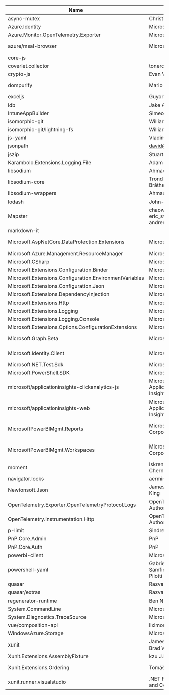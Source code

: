 Name | Author | Link | License |
--- | --- | --- | ---
async-mutex | Christian Speckner | https://github.com/DirtyHairy/async-mutex | [MIT](https://github.com/DirtyHairy/async-mutex/blob/master/LICENSE)
Azure.Identity | Microsoft | https://github.com/Azure/azure-sdk-for-net | [MIT](https://licenses.nuget.org/MIT)
Azure.Monitor.OpenTelemetry.Exporter | Microsoft | https://github.com/Azure/azure-sdk-for-net | [MIT](https://licenses.nuget.org/MIT)
azure/msal-browser | Microsoft | https://github.com/AzureAD/microsoft-authentication-library-for-js | [MIT](https://github.com/AzureAD/microsoft-authentication-library-for-js/blob/master/LICENSE)
core-js |  | https://github.com/zloirock/core-js | [MIT](https://github.com/zloirock/core-js/blob/master/LICENSE)
coverlet.collector | tonerdo | https://github.com/tonerdo/coverlet.git | [MIT](https://licenses.nuget.org/MIT)
crypto-js | Evan Vosberg | https://github.com/brix/crypto-js | [MIT](https://github.com/brix/crypto-js/blob/master/LICENSE)
dompurify | Mario Heiderich | https://github.com/cure53/DOMPurify | [(Apache-2.0)](https://github.com/cure53/DOMPurify/blob/master/LICENSE)
exceljs | Guyon Roche | https://github.com/exceljs/exceljs | [MIT](https://github.com/exceljs/exceljs/blob/master/LICENSE)
idb | Jake Archibald | https://github.com/jakearchibald/idb | [ISC](https://github.com/jakearchibald/idb/blob/master/LICENSE)
IntuneAppBuilder | Simeon | https://github.com/simeoncloud/IntuneAppBuilder | []()
isomorphic-git | William Hilton | https://github.com/isomorphic-git/isomorphic-git | [MIT](https://github.com/isomorphic-git/isomorphic-git/blob/master/LICENSE.md)
isomorphic-git/lightning-fs | William Hilton | https://github.com/isomorphic-git/lightning-fs | [MIT](https://github.com/isomorphic-git/lightning-fs/blob/master/LICENSE)
js-yaml | Vladimir Zapparov | https://github.com/nodeca/js-yaml | [MIT](https://github.com/nodeca/js-yaml/blob/master/LICENSE)
jsonpath | david@fmail.co.uk | https://github.com/dchester/jsonpath | [MIT](https://github.com/dchester/jsonpath/blob/master/LICENSE)
jszip | Stuart Knightley | https://github.com/Stuk/jszip | [(MIT)](https://github.com/Stuk/jszip/blob/master/LICENSE.markdown)
Karambolo.Extensions.Logging.File | Adam Simon |  | [](https://github.com/adams85/filelogger/blob/master/LICENSE)
libsodium | Ahmad Ben Mrad | https://github.com/jedisct1/libsodium.js | [ISC](https://github.com/jedisct1/libsodium.js/blob/master/LICENSE)
libsodium-core | Trond Arne Bråthen | https://github.com/ektrah/libsodium-core | [](https://github.com/ektrah/libsodium-core/blob/master/LICENSE)
libsodium-wrappers | Ahmad Ben Mrad | https://github.com/jedisct1/libsodium.js | [ISC](https://github.com/jedisct1/libsodium.js/blob/master/LICENSE)
lodash | John-David Dalton | https://github.com/lodash/lodash | [MIT](https://github.com/lodash/lodash/blob/master/LICENSE)
Mapster | chaowlert eric_swann andrerav | https://github.com/MapsterMapper/Mapster | [MIT](https://licenses.nuget.org/MIT)
markdown-it |  | https://github.com/markdown-it/markdown-it | [MIT](https://github.com/markdown-it/markdown-it/blob/master/LICENSE)
Microsoft.AspNetCore.DataProtection.Extensions | Microsoft | https://github.com/dotnet/aspnetcore | [Apache-2.0](https://licenses.nuget.org/Apache-2.0)
Microsoft.Azure.Management.ResourceManager | Microsoft | https://github.com/Azure/azure-sdk-for-net | [](https://raw.githubusercontent.com/Microsoft/dotnet/master/LICENSE)
Microsoft.CSharp | Microsoft |  | [MIT](https://licenses.nuget.org/MIT)
Microsoft.Extensions.Configuration.Binder | Microsoft | https://github.com/dotnet/runtime | [MIT](https://licenses.nuget.org/MIT)
Microsoft.Extensions.Configuration.EnvironmentVariables | Microsoft | https://github.com/dotnet/runtime | [MIT](https://licenses.nuget.org/MIT)
Microsoft.Extensions.Configuration.Json | Microsoft | https://github.com/dotnet/runtime | [MIT](https://licenses.nuget.org/MIT)
Microsoft.Extensions.DependencyInjection | Microsoft | https://github.com/dotnet/runtime | [MIT](https://licenses.nuget.org/MIT)
Microsoft.Extensions.Http | Microsoft | https://github.com/dotnet/runtime | [MIT](https://licenses.nuget.org/MIT)
Microsoft.Extensions.Logging | Microsoft | https://github.com/dotnet/runtime | [MIT](https://licenses.nuget.org/MIT)
Microsoft.Extensions.Logging.Console | Microsoft | https://github.com/dotnet/runtime | [MIT](https://licenses.nuget.org/MIT)
Microsoft.Extensions.Options.ConfigurationExtensions | Microsoft | https://github.com/dotnet/runtime | [MIT](https://licenses.nuget.org/MIT)
Microsoft.Graph.Beta | Microsoft | https://github.com/microsoftgraph/msgraph-beta-sdk-dotnet | [LICENSE.txt](https://www.nuget.org/packages/Microsoft.Graph.Beta/5.39.0-preview/License)
Microsoft.Identity.Client | Microsoft | https://github.com/AzureAD/microsoft-authentication-library-for-dotnet | [MIT](https://licenses.nuget.org/MIT)
Microsoft.NET.Test.Sdk | Microsoft |  | [MS-EULA](http://www.microsoft.com/web/webpi/eula/net_library_eula_enu.htm)
Microsoft.PowerShell.SDK | Microsoft |  | [MIT](https://licenses.nuget.org/MIT)
microsoft/applicationinsights-clickanalytics-js | Microsoft Application Insights Team | https://github.com/microsoft/ApplicationInsights-JS.git | [MIT](https://github.com/microsoft/ApplicationInsights-JS.git#master/README.md)
microsoft/applicationinsights-web | Microsoft Application Insights Team | https://github.com/microsoft/ApplicationInsights-JS | [MIT](https://github.com/microsoft/ApplicationInsights-JS/blob/master/LICENSE)
MicrosoftPowerBIMgmt.Reports | Microsoft Corporation | https://learn.microsoft.com/en-us/powershell/module/microsoftpowerbimgmt.reports/?view=powerbi-ps | [](http://www.microsoft.com/web/webpi/eula/net_library_eula_enu.htm)
MicrosoftPowerBIMgmt.Workspaces | Microsoft Corporation | https://learn.microsoft.com/en-us/powershell/module/microsoftpowerbimgmt.reports/?view=powerbi-ps | [](http://www.microsoft.com/web/webpi/eula/net_library_eula_enu.htm)
moment | Iskren Ivov Chernev | https://github.com/moment/moment | [MIT](https://github.com/moment/moment/blob/master/LICENSE)
navigator.locks | aermin | https://github.com/aermin/web-locks | [MIT](https://github.com/aermin/web-locks/blob/master/LICENSE)
Newtonsoft.Json | James Newton-King | https://github.com/JamesNK/Newtonsoft.Json | [](https://github.com/JamesNK/Newtonsoft.Json/blob/master/LICENSE.md)
OpenTelemetry.Exporter.OpenTelemetryProtocol.Logs | OpenTelemetry Authors | https://github.com/open-telemetry/opentelemetry-dotnet | [Apache-2.0](https://licenses.nuget.org/Apache-2.0)
OpenTelemetry.Instrumentation.Http | OpenTelemetry Authors | https://github.com/open-telemetry/opentelemetry-dotnet | [Apache-2.0](https://licenses.nuget.org/Apache-2.0)
p-limit | Sindre Sorhus | https://github.com/sindresorhus/p-limit | [MIT](https://github.com/sindresorhus/p-limit/blob/master/license)
PnP.Core.Admin | PnP | https://github.com/pnp/pnpcore | [MIT](https://licenses.nuget.org/MIT)
PnP.Core.Auth | PnP | https://github.com/pnp/pnpcore | [MIT](https://licenses.nuget.org/MIT)
powerbi-client | Microsoft | https://github.com/Microsoft/PowerBI-JavaScript | [MIT](https://github.com/Microsoft/PowerBI-JavaScript/blob/master/LICENSE.txt)
powershell-yaml | Gabriel Adrian Samfira,Alessandro Pilotti | https://github.com/cloudbase/powershell-yaml/tree/master | [](https://github.com/cloudbase/powershell-yaml/blob/master/LICENSE)
quasar | Razvan Stoenescu | https://github.com/quasarframework/quasar | [MIT](https://github.com/quasarframework/quasar/blob/master/LICENSE)
quasar/extras | Razvan Stoenescu | https://github.com/quasarframework/quasar | [MIT](https://github.com/quasarframework/quasar/blob/master/LICENSE)
regenerator-runtime | Ben Newman | https://github.com/facebook/regenerator.git | [MIT](https://github.com/facebook/regenerator.git#master/LICENSE)
System.CommandLine | Microsoft | https://github.com/dotnet/command-line-api | [MIT](https://licenses.nuget.org/MIT)
System.Diagnostics.TraceSource | Microsoft |  | [MS-EULA](http://go.microsoft.com/fwlink/?LinkId=329770)
vue/composition-api | liximomo | https://github.com/vuejs/composition-api | [MIT](https://github.com/vuejs/composition-api/blob/master/LICENSE)
WindowsAzure.Storage | Microsoft | https://github.com/Azure/azure-storage-net.git | [](https://github.com/Azure/azure-storage-net/blob/master/LICENSE.txt)
xunit | James Newkirk Brad Wilson |  | [](https://raw.githubusercontent.com/xunit/xunit/master/license.txt)
Xunit.Extensions.AssemblyFixture | kzu  J.D. Cain | https://github.com/JDCain/Xunit.Extensions.AssemblyFixture | [MIT](https://licenses.nuget.org/MIT)
Xunit.Extensions.Ordering | Tomáš Zeman | https://github.com/tomaszeman/Xunit.Extensions.Ordering | [Apache-2.0](https://licenses.nuget.org/Apache-2.0)
xunit.runner.visualstudio | .NET Foundation and Contributors | https://github.com/xunit/visualstudio.xunit | [MIT](https://licenses.nuget.org/MIT)
